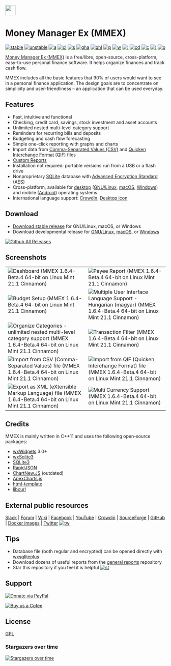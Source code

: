 [<img src="https://raw.githubusercontent.com/moneymanagerex/moneymanagerex/master/resources/mmexlogo.png" height="32"/>][website]
# Money Manager Ex (MMEX)

[![stable]][GitHubLatest] [![unstable]][GitHubDL] [![a]][AppVeyor]
[![ci]][CircleCI] [![s]][SourceForgeDL] [![gha]][GitHubDL] [![ghl]][GitHubLatest]
[![p]][packagecloud] [![w]][website] [![i]][GitHubIssues] [![cd]][CodeDocs]
[![c]][contributors] [![l]](LICENSE) [![o]][OpenHub]

[Money Manager Ex (MMEX)](https://moneymanagerex.org/) is a free/libre, open-source, cross-platform, easy-to-use personal
finance software. It helps organize finances and track cash flow.

MMEX includes all the basic features that 90% of users would want to see in a
personal finance application. The design goals are to concentrate on
simplicity and user-friendliness – an application that can be used everyday.


## Features

- Fast, intuitive and functional
- Checking, credit card, savings, stock investment and asset accounts
- Unlimited nested multi-level category support
- Reminders for recurring bills and deposits
- Budgeting and cash flow forecasting
- Simple one-click reporting with graphs and charts
- Import data from [Comma-Separated Values (CSV)](https://en.wikipedia.org/wiki/Comma-separated_values) and [Quicken Interchange Format (QIF)](https://en.wikipedia.org/wiki/Quicken_Interchange_Format) files
- [Custom Reports](https://github.com/moneymanagerex/general-reports#general-reports)
- Installation not required: portable versions run from a USB or a flash drive
- Nonproprietary [SQLite](https://www.sqlite.org/) database with [Advanced Encryption Standard (AES)](https://en.wikipedia.org/wiki/Advanced_Encryption_Standard)
- Cross-platform, available for [desktop](https://moneymanagerex.org/docs/downloads/compatibility/) ([GNU/Linux](https://moneymanagerex.org/docs/downloads/compatibility/#linux), [macOS](https://moneymanagerex.org/docs/downloads/compatibility/#macos--osx), [Windows](https://moneymanagerex.org/docs/downloads/compatibility/#windows)) and mobile ([Android](https://android.moneymanagerex.org/)) operating systems
- International language support: [Crowdin](https://crowdin.com/project/moneymanagerex), [Desktop icon](/resources/mmex.desktop)


## Download

* [Download stable release](https://github.com/moneymanagerex/moneymanagerex/releases/) for GNU/Linux, macOS, or Windows
* Download developmental release for [GNU/Linux](https://app.circleci.com/pipelines/github/moneymanagerex/moneymanagerex), [macOS](https://link.ipx.co.uk/mmex-mac-betas), or [Windows](https://ci.appveyor.com/project/whalley/moneymanagerex)

[![Github All Releases](https://img.shields.io/github/downloads/moneymanagerex/moneymanagerex/total.svg)](https://tooomm.github.io/github-release-stats/?username=moneymanagerex&repository=moneymanagerex)


## Screenshots

<table border="0">
    <tr>
        <td>
            <img src="https://user-images.githubusercontent.com/17465872/233927369-03eabcaa-0e29-4730-8be0-462c3e1c9a01.png" 
                 alt="Dashboard (MMEX 1.6.4-Beta.4 64-bit on Linux Mint 21.1 Cinnamon)" 
                 title="Dashboard (MMEX 1.6.4-Beta.4 64-bit on Linux Mint 21.1 Cinnamon)">
        </td>
        <td>
            <img src="https://user-images.githubusercontent.com/17465872/233927379-268bd999-9093-4de9-ad72-02e0781b56ec.png" 
                 alt="Payee Report (MMEX 1.6.4-Beta.4 64-bit on Linux Mint 21.1 Cinnamon)" 
                 title="Payee Report (MMEX 1.6.4-Beta.4 64-bit on Linux Mint 21.1 Cinnamon)">
        </td>
    </tr>
    <tr>
        <td>
            <img src="https://user-images.githubusercontent.com/17465872/233927385-0f5a551f-494b-43b6-92ef-8fa1ba91e3ed.png" 
                 alt="Budget Setup (MMEX 1.6.4-Beta.4 64-bit on Linux Mint 21.1 Cinnamon)" 
                 title="Budget Setup (MMEX 1.6.4-Beta.4 64-bit on Linux Mint 21.1 Cinnamon)">
        </td>
        <td>
            <img src="https://user-images.githubusercontent.com/17465872/233927390-21a3bd99-06d7-4455-b96f-ae98b39a7358.png" 
                 alt="Multiple User Interface Language Support - Hungarian (magyar) (MMEX 1.6.4-Beta.4 64-bit on Linux Mint 21.1 Cinnamon)" 
                 title="Multiple User Interface Language Support - Hungarian (magyar) (MMEX 1.6.4-Beta.4 64-bit on Linux Mint 21.1 Cinnamon)">
        </td>
    </tr>
    <tr>
        <td>
            <img src="https://user-images.githubusercontent.com/17465872/233927396-7470f433-2756-4a68-b709-9a8834b6347d.png" 
                 alt="Organize Categories - unlimited nested multi-level category support (MMEX 1.6.4-Beta.4 64-bit on Linux Mint 21.1 Cinnamon)" 
                 title="Organize Categories - unlimited nested multi-level category support (MMEX 1.6.4-Beta.4 64-bit on Linux Mint 21.1 Cinnamon)">
        </td>
        <td>
            <img src="https://user-images.githubusercontent.com/17465872/233927401-597ea9bc-a890-44df-b6eb-d26ce8369551.png" 
                 alt="Transaction Filter (MMEX 1.6.4-Beta.4 64-bit on Linux Mint 21.1 Cinnamon)" 
                 title="Transaction Filter (MMEX 1.6.4-Beta.4 64-bit on Linux Mint 21.1 Cinnamon)">
        </td>
    </tr>
    <tr>
        <td>
            <img src="https://user-images.githubusercontent.com/17465872/233931375-051e7c9f-d4c4-4baa-9586-7ad10ef48aba.png" 
                 alt="Import from CSV (Comma-Separated Values) file (MMEX 1.6.4-Beta.4 64-bit on Linux Mint 21.1 Cinnamon)" 
                 title="Import from CSV (Comma-Separated Values) file (MMEX 1.6.4-Beta.4 64-bit on Linux Mint 21.1 Cinnamon)">
        </td>
        <td>
            <img src="https://user-images.githubusercontent.com/17465872/233931411-d7a92fed-272f-446d-b86a-89f99b66683a.png" 
                 alt="Import from QIF (Quicken Interchange Format) file (MMEX 1.6.4-Beta.4 64-bit on Linux Mint 21.1 Cinnamon)" 
                 title="Import from QIF (Quicken Interchange Format) file (MMEX 1.6.4-Beta.4 64-bit on Linux Mint 21.1 Cinnamon)">
        </td>
    <tr>
        <td>
            <img src="https://user-images.githubusercontent.com/17465872/233931435-825fa069-f182-4b50-970d-21755c90f1da.png" 
                 alt="Export as XML (eXtensible Markup Language) file (MMEX 1.6.4-Beta.4 64-bit on Linux Mint 21.1 Cinnamon)" 
                 title="Export as XML (eXtensible Markup Language) file (MMEX 1.6.4-Beta.4 64-bit on Linux Mint 21.1 Cinnamon)">
        </td>
        <td>
            <img src="https://user-images.githubusercontent.com/17465872/233931456-85f10a2f-c546-445e-966a-647d10919904.png" 
                 alt="Multi Currency Support (MMEX 1.6.4-Beta.4 64-bit on Linux Mint 21.1 Cinnamon)" 
                 title="Multi Currency Support (MMEX 1.6.4-Beta.4 64-bit on Linux Mint 21.1 Cinnamon)">
        </td>
    </tr>
</table>


## Credits

MMEX is mainly written in C++11 and uses the following open-source packages:
* [wxWidgets] 3.0+ 
* [wxSqlite3] 
* [SQLite3] 
* [RapidJSON]
* [ChartNew.JS] (outdated)
* [ApexCharts.js]
* [html-template] 
* [libcurl]


## External public resources

[Slack] | [Forum] | [Wiki] | [Facebook] | [YouTube] | [Crowdin] | [SourceForge] | [GitHub]
| [Docker images] | [Twitter] [![tw]][Twitter]


## Tips

* Database file (both regular and encrypted) can be opened directly
  with [wxsqliteplus]
* Download dozens of useful reports from the [general reports] repository
* Star this repository if you feel it is helpful [![st]][stargazers]

[website]: https://moneymanagerex.org "MMEX website"
[AppVeyor]: https://ci.appveyor.com/project/whalley/moneymanagerex "AppVeyor CI"
[CircleCI]: https://app.circleci.com/pipelines/github/moneymanagerex/moneymanagerex?branch=master "Circle CI"
[OpenHub]: https://www.openhub.net/p/moneymanagerex "Open Hub report"
[GitHubIssues]: https://github.com/moneymanagerex/moneymanagerex/issues "open issues on GitHub"
[SourceForgeDL]: https://sourceforge.net/projects/moneymanagerex/files/latest "SourceForge downloads"
[GitHubDL]: https://ci.appveyor.com/project/moneymanagerex/moneymanagerex/history "appveyor"
[contributors]: https://github.com/moneymanagerex/moneymanagerex/graphs/contributors "contributors to Git repo"
[GitHubLatest]: https://github.com/moneymanagerex/moneymanagerex/releases/latest "GitHub latest stable downloads"
[packagecloud]: https://packagecloud.io/moneymanagerex/ "packagecloud DEB & RPM repository"
[CodeDocs]: https://codedocs.xyz/moneymanagerex/moneymanagerex/ "doxygen generated source code documentation"
[Slack]: http://slack.moneymanagerex.org/
[Forum]: https://forum.moneymanagerex.org
[Wiki]: https://sourceforge.net/p/moneymanagerex/wiki/mmex
[Facebook]: https://www.facebook.com/MoneyManagerEx
[YouTube]: https://www.youtube.com/channel/UCAqVC0fOt6C5OnGv_DzE0wg
[SourceForge]: https://sourceforge.net/p/moneymanagerex
[GitHub]: https://github.com/moneymanagerex
[Docker images]: https://hub.docker.com/r/moneymanagerex/
[Twitter]: https://twitter.com/MoneyManagerEx
[wxWidgets]: http://wxwidgets.org/
[wxSqlite3]: https://github.com/utelle/wxsqlite3
[SQLite3]: http://sqlite.org/
[Mongoose]: https://github.com/cesanta/mongoose
[RapidJSON]: http://rapidjson.org/
[ChartNew.JS]: https://github.com/FVANCOP/ChartNew.js
[ApexCharts.js]: https://apexcharts.com/
[html-template]: https://github.com/moneymanagerex/html-template
[libcurl]: https://curl.haxx.se/libcurl/
[wxsqliteplus]: https://github.com/guanlisheng/wxsqliteplus
[general reports]: https://github.com/moneymanagerex/general-reports
[stargazers]: https://github.com/moneymanagerex/moneymanagerex/stargazers
[a]: https://img.shields.io/appveyor/ci/moneymanagerex/moneymanagerex/master.svg?label=windows&logoWidth=0.01
[ci]: https://img.shields.io/circleci/build/github/moneymanagerex/moneymanagerex/master?label=linux/mac
[o]: http://www.openhub.net/p/moneymanagerex/widgets/project_thin_badge.gif
[i]: https://img.shields.io/github/issues-raw/moneymanagerex/moneymanagerex.svg?label=gh%20issues
[c]: https://img.shields.io/github/contributors/moneymanagerex/moneymanagerex.svg
[cd]: https://codedocs.xyz/moneymanagerex/moneymanagerex.svg
[l]: https://img.shields.io/badge/license-GPL2-blue.svg
[s]: https://img.shields.io/sourceforge/dt/moneymanagerex.svg?label=%20sf&logoWidth=8&logo=data%3Aimage%2Fpng%3Bbase64%2CiVBORw0KGgoAAAANSUhEUgAAAC0AAAA4CAMAAABe34GAAAAACVBMVEUAAAAAAAD%2F%2F%2F%2BD3c%2FSAAAAAnRSTlMATX7%2B8BUAAABeSURBVHgB7coxCoBAAAOw0%2F8%2FWtA1tLs0c85Et21vb%2F9pe1jsyP7OrSOzI5eOfL1K%2FlLuyO7O7s7oLbs7uzu7O7s7uzv37uzu7O7sjly6szty6s7uzoZcurMhJ87nAdpRCKWC0tGVAAAAAElFTkSuQmCC
[gha]: https://img.shields.io/github/downloads/moneymanagerex/moneymanagerex/total.svg?label=%20gh&logoWidth=8&logo=data%3Aimage%2Fpng%3Bbase64%2CiVBORw0KGgoAAAANSUhEUgAAAC0AAAA4CAMAAABe34GAAAAACVBMVEUAAAAAAAD%2F%2F%2F%2BD3c%2FSAAAAAnRSTlMATX7%2B8BUAAABeSURBVHgB7coxCoBAAAOw0%2F8%2FWtA1tLs0c85Et21vb%2F9pe1jsyP7OrSOzI5eOfL1K%2FlLuyO7O7s7oLbs7uzu7O7s7uzv37uzu7O7sjly6szty6s7uzoZcurMhJ87nAdpRCKWC0tGVAAAAAElFTkSuQmCC
[ghl]: https://img.shields.io/github/downloads/moneymanagerex/moneymanagerex/latest/total.svg?label=%20gh%20latest&logoWidth=8&logo=data%3Aimage%2Fpng%3Bbase64%2CiVBORw0KGgoAAAANSUhEUgAAAC0AAAA4CAMAAABe34GAAAAACVBMVEUAAAAAAAD%2F%2F%2F%2BD3c%2FSAAAAAnRSTlMATX7%2B8BUAAABeSURBVHgB7coxCoBAAAOw0%2F8%2FWtA1tLs0c85Et21vb%2F9pe1jsyP7OrSOzI5eOfL1K%2FlLuyO7O7s7oLbs7uzu7O7s7uzv37uzu7O7sjly6szty6s7uzoZcurMhJ87nAdpRCKWC0tGVAAAAAElFTkSuQmCC
[w]: https://img.shields.io/website-up-down-brightgreen-red/https/moneymanagerex.org/.svg
[p]: https://img.shields.io/website-up-down-brightgreen-red/https/packagecloud.io/moneymanagerex/.svg?label=deb%20rpm%20repo
[stable]: https://img.shields.io/github/release/moneymanagerex/moneymanagerex.svg?label=stable

[unstable]: https://img.shields.io/badge/unstable-beta-yellow
[st]: https://img.shields.io/github/stars/moneymanagerex/moneymanagerex.svg?&label=GitHub&style=social&logo=data:image/png;base64,iVBORw0KGgoAAAANSUhEUgAAAA4AAAAOCAYAAAAfSC3RAAAA50lEQVQoz5XSr0oFQRzF8c%2FuBd0iiCYviHi1GXwABYMugiaLmKw3iF18AetF8B1MNouDb6AICgbfwCqGKf4JrjIse132lGHOnC%2FMnN%2FQoBjMxyDEYN8Y5WP8IbYwisFMF%2FCkWuew2QrGYCIGI%2FQS%2BzQGs3Uwi8EOjrFReZMNN4nIcI9bnGUxeMOUblrJsYevDtAlXrLqbUc4%2F6esX90Upe2%2FcorSBQ5boGvsNrX63AK%2B4rMJXG8Bl9IxpeBaLfhY2y%2Bm%2Bbx2AA84KEqrWMYVPtBP81nya%2FpYwFNRek%2F8HgaYxl1R%2FozuGyXRMhoIJiaoAAAAAElFTkSuQmCC
[tw]: https://img.shields.io/twitter/follow/MoneyManagerEx.svg?style=social&label=follow
[Buy us a Cofee]: https://cash.me/$guanlisheng/1
[Donate via PayPal]: https://www.paypal.com/cgi-bin/webscr?cmd=_donations&business=moneymanagerex%40gmail%2ecom&lc=US&item_name=MoneyManagerEx&no_note=0&currency_code=USD&bn=PP%2dDonationsBF%3abtn_donateCC_LG%2egif%3aNonHostedGuest
[Crowdin]: https://crowdin.com/project/moneymanagerex


## Support

[![Donate via PayPal](https://www.paypalobjects.com/webstatic/mktg/Logo/pp-logo-100px.png)](https://www.paypal.com/cgi-bin/webscr?cmd=_donations&business=moneymanagerex%40gmail%2ecom&lc=US&item_name=MoneyManagerEx&no_note=0&currency_code=USD&bn=PP%2dDonationsBF%3abtn_donateCC_LG%2egif%3aNonHostedGuest";)

[![Buy us a Cofee](https://www.buymeacoffee.com/assets/img/custom_images/purple_img.png)](https://cash.me/$guanlisheng/1)


## License

[GPL](LICENSE)

### Stargazers over time

[![Stargazers over time](https://starchart.cc/moneymanagerex/moneymanagerex.svg)](https://starchart.cc/moneymanagerex/moneymanagerex)
